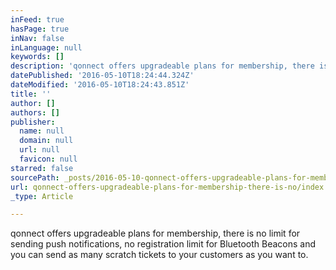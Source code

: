 ```yaml
---
inFeed: true
hasPage: true
inNav: false
inLanguage: null
keywords: []
description: 'qonnect offers upgradeable plans for membership, there is no limit for sending push notifications, no registration limit for Bluetooth Beacons and you can send as many scratch tickets to your customers as you want to.'
datePublished: '2016-05-10T18:24:44.324Z'
dateModified: '2016-05-10T18:24:43.851Z'
title: ''
author: []
authors: []
publisher:
  name: null
  domain: null
  url: null
  favicon: null
starred: false
sourcePath: _posts/2016-05-10-qonnect-offers-upgradeable-plans-for-membership-there-is-no.md
url: qonnect-offers-upgradeable-plans-for-membership-there-is-no/index.html
_type: Article

---
```

qonnect offers upgradeable plans for membership, there is no limit for sending push notifications, no registration limit for Bluetooth Beacons and you can send as many scratch tickets to your customers as you want to.